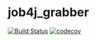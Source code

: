 # job4j_grabber
[![Build Status](https://app.travis-ci.com/alexandrKopylov/job4j_grabber.svg?branch=master)](https://app.travis-ci.com/alexandrKopylov/job4j_grabber)
[![codecov](https://codecov.io/gh/alexandrKopylov/job4j_grabber/branch/master/graph/badge.svg?token=DIXQ4HXNYU)](https://codecov.io/gh/alexandrKopylov/job4j_grabber)
